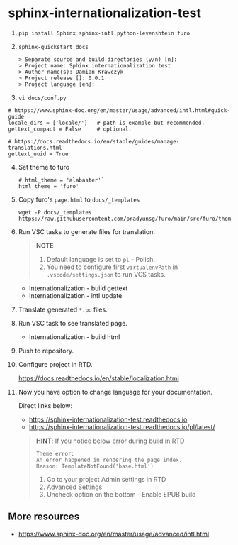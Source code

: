 # sphinx-internationalization-test

1. `pip install Sphinx sphinx-intl python-levenshtein furo`

2. `sphinx-quickstart docs`
    ```
    > Separate source and build directories (y/n) [n]:
    > Project name: Sphinx internationalization test
    > Author name(s): Damian Krawczyk
    > Project release []: 0.0.1
    > Project language [en]: 
    ```

3. `vi docs/conf.py`

```
# https://www.sphinx-doc.org/en/master/usage/advanced/intl.html#quick-guide
locale_dirs = ['locale/']   # path is example but recommended.
gettext_compact = False     # optional.

# https://docs.readthedocs.io/en/stable/guides/manage-translations.html
gettext_uuid = True
```

4. Set theme to furo

    ```
    # html_theme = 'alabaster'`
    html_theme = 'furo'
    ```

5. Copy furo's `page.html` to `docs/_templates`

    ```
    wget -P docs/_templates https://raw.githubusercontent.com/pradyunsg/furo/main/src/furo/theme/furo/page.html
    ```

6. Run VSC tasks to generate files for translation.

    > **NOTE**
    > 1. Default language is set to `pl` - Polish.
    > 2. You need to configure first `virtualenvPath` in `.vscode/settings.json` to run VCS tasks.

    - Internationalization - build gettext
    - Internationalization - intl update

7. Translate generated `*.po` files.
8. Run VSC task to see translated page.
    - Internationalization - build html
9. Push to repository.
10. Configure project in RTD.

    https://docs.readthedocs.io/en/stable/localization.html

11. Now you have option to change language for your documentation.

    Direct links below:

    - https://sphinx-internationalization-test.readthedocs.io
    - https://sphinx-internationalization-test.readthedocs.io/pl/latest/


    > **HINT**: If you notice below error during build in RTD
    > ```
    > Theme error:
    > An error happened in rendering the page index.
    > Reason: TemplateNotFound('base.html')
    > ```
    > 1. Go to your project Admin settings in RTD
    > 2. Advanced Settings
    > 3. Uncheck option on the bottom -  Enable EPUB build

## More resources

- https://www.sphinx-doc.org/en/master/usage/advanced/intl.html

